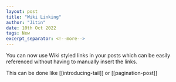 ```yaml
---
layout: post
title: "Wiki Linking"
author: "Jitin"
date: 10th Oct 2022
tags: New
excerpt_separator: <!--more-->
---
```


You can now use Wiki styled links in your posts which can be easily referenced without having to manually insert the links. 

<!--more--> 

This can be done like [[introducing-tail]] or [[pagination-post]]